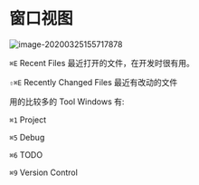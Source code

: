 # 窗口视图



![image-20200325155717878](https://tva1.sinaimg.cn/large/00831rSTly1gd68am0qipj30aw08odmg.jpg)



`⌘E` Recent Files 最近打开的文件，在开发时很有用。

`⇧⌘E` Recently Changed Files 最近有改动的文件



用的比较多的 Tool Windows 有:

`⌘1` Project

`⌘5` Debug

`⌘6` TODO

`⌘9` Version Control

